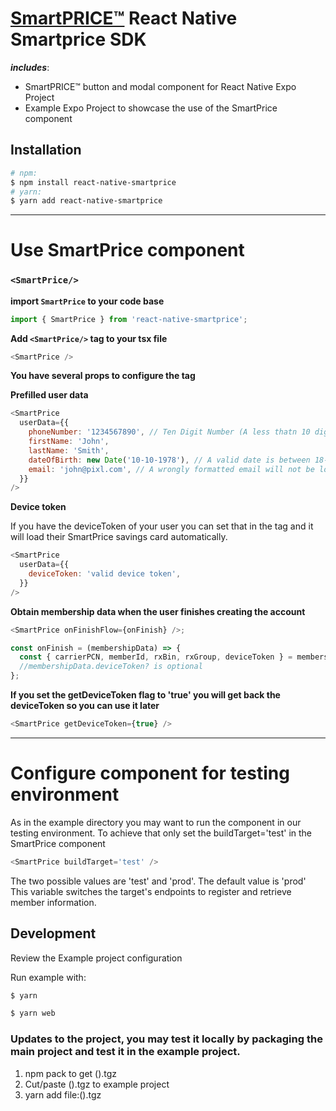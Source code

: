 # [SmartPRICE™](https://smartprice.myrx.io/) React Native Smartprice SDK

**_includes_**:

- SmartPRICE™ button and modal component for React Native Expo Project
- Example Expo Project to showcase the use of the SmartPrice component

## Installation

```sh
# npm:
$ npm install react-native-smartprice
# yarn:
$ yarn add react-native-smartprice
```

---

# Use SmartPrice component

### `<SmartPrice/>`

**import `SmartPrice` to your code base**

```js
import { SmartPrice } from 'react-native-smartprice';
```

**Add `<SmartPrice/>` tag to your tsx file**

```js
<SmartPrice />
```

**You have several props to configure the tag**

**Prefilled user data**

```js
<SmartPrice
  userData={{
    phoneNumber: '1234567890', // Ten Digit Number (A less thatn 10 digit number will not load)
    firstName: 'John',
    lastName: 'Smith',
    dateOfBirth: new Date('10-10-1978'), // A valid date is between 18-65 years old
    email: 'john@pixl.com', // A wrongly formatted email will not be loaded
  }}
/>
```

**Device token**

If you have the deviceToken of your user you can set that in the tag
and it will load their SmartPrice savings card automatically.

```js
<SmartPrice
  userData={{
    deviceToken: 'valid device token',
  }}
/>
```

**Obtain membership data when the user finishes creating the account**

```js
<SmartPrice onFinishFlow={onFinish} />;

const onFinish = (membershipData) => {
  const { carrierPCN, memberId, rxBin, rxGroup, deviceToken } = membershipData;
  //membershipData.deviceToken? is optional
};
```

**If you set the getDeviceToken flag to 'true' you will get back the deviceToken so you can use it later**

```js
<SmartPrice getDeviceToken={true} />
```

---

# Configure component for testing environment

As in the example directory you may want to run the component in our testing environment.
To achieve that only set the buildTarget='test' in the SmartPrice component

```js
<SmartPrice buildTarget='test' />
```

The two possible values are 'test' and 'prod'. The default value is 'prod'
This variable switches the target's endpoints to register and retrieve member information.

## Development

Review the Example project configuration

Run example with:

```sh
$ yarn
```

```sh
$ yarn web
```

### Updates to the project, you may test it locally by packaging the main project and test it in the example project.

1. npm pack to get ().tgz
2. Cut/paste ().tgz to example project
3. yarn add file:().tgz
